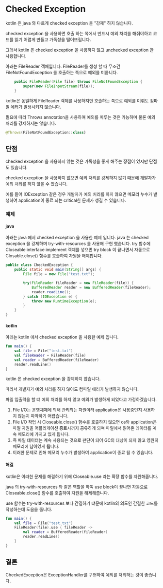 # Checked Exception
kotlin 은 java 와 다르게 checked exception 을 "강제" 하지 않습니다.

checked exception 을 사용하면 호출 하는 쪽에서 반드시 예외 처리를 해줘야하고 코드를 읽기 어렵게 만들고 가독성을 떨어뜨립니다.

그래서 kotlin 은 checked exception 을 사용하지 않고 unchecked exception 만 사용합니다.

아래는 FileReader 객체입니다. FileReader를 생성 할 때 무조건 FileNotFoundException 를 호출하는 쪽으로 예외를 미룹니다.

```java
    public FileReader(File file) throws FileNotFoundException {
        super(new FileInputStream(file));
    }
```

kotlin은 동일하게 FileReader 객체를 사용하지만 호출하는 쪽으로 예외를 미뤄도 컴파일 에러가 발생시키지 않습니다.

필요에 따라 Throws annotation을 사용하여 예외를 미루는 것은 가능하며 물론 예외 처리를 강제하지는 않습니다.

```kotlin
@Throws(FileNotFoundException::class)
```

## 단점
checked exception 을 사용하지 않는 것은 가독성을 좋게 해주는 장점이 있지만 단점도 있습니다.

checked exception 을 사용하지 않으면 예외 처리를 강제하지 않기 때문에 개발자가 예외 처리를 하지 않을 수 있습니다.

예를 들어 IOException 같은 경우 개발자가 예외 처리를 하지 않으면 메모리 누수가 발생하여 application이 종료 되는 critical한 문제가 생길 수 있습니다.

### 예제

#### java
아래는 java 에서 checked exception 을 사용한 예제 입니다.
java 는 checked exception 을 강제하며 try-with-resources 를 사용해 구현 했습니다.
try 함수에 Closeable interface implement 객체를 넣으면 try block 이 끝나면서 자동으로 Closable.close() 함수를 호출하여 자원을 해제합니다.

```java
public class CheckedException {
    public static void main(String[] args) {
        File file = new File("test.txt");

        try(FileReader fileReader = new FileReader(file)) {
            BufferedReader reader = new BufferedReader(fileReader);
            reader.readLine();
        } catch (IOException e) {
            throw new RuntimeException(e);
        }
    }
}
```

#### kotlin
아래는 kotlin 에서 checked exception 을 사용한 예제 입니다.

```kotlin
fun main() {
    val file = File("test.txt")
    val fileReader = FileReader(file)
    val reader = BufferedReader(fileReader)
    reader.readLine()
}
```

kotlin 은 checked exception 을 강제하지 않습니다.

따라서 개발자가 예외 처리를 하지 않아도 컴파일 에러가 발생하지 않습니다.

파일 입출력을 할 떄 예외 처리를 하지 않고 예외가 발생하게 되었다고 가정하겠습니다.

1. File I/O는 운영체제에 의해 관리되는 자원이라 application은 사용중인지 사용하지 않는지 파악하기 어렵습니다.
2. File I/O 작업 시 Closeable.close() 함수를 호출하지 않으면 os와 application은 파일 자원을 어플리케이션 종료시까지 공유하게 되며 파일에서 읽어온 데이터를 계속 메모리에 가지고 있게 됩니다.
3. 즉 파일 데이터는 계속 사용되는 것으로 판단이 되어 GC의 대상이 되지 않고 영원히 메모리에 남아있게 됩니다.
4. 이러한 문제로 인해 메모리 누수가 발생하여 application이 종료 될 수 있습니다.

#### 해결
kotlin은 이러한 문제를 해결하기 위해 Closeable.use 라는 확장 함수를 지원해줍니다.

java 의 try-with-resources 와 같은 역할을 하여 use block이 끝나면 자동으로 Closeable.close() 함수를 호출하여 자원을 해제해줍니다. 

use 함수는 try-with-resources 보다 간결하기 떄문에 kotlin의 의도인 간결한 코드를 작성하는데 도움을 줍니다.
```kotlin
fun main() {
    val file = File("test.txt")
    FileReader(file).use { fileReader ->
        val reader = BufferedReader(fileReader)
        reader.readLine()
    }
}
```

## 결론
CheckedException은 ExceptionHandler를 구현하여 예외를 처리하는 것이 좋습니다.